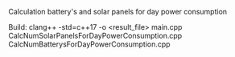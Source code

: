 Calculation battery's and solar panels for day power consumption

Build:
clang++ -std=c++17 -o <result_file> main.cpp CalcNumSolarPanelsForDayPowerConsumption.cpp CalcNumBatterysForDayPowerConsumption.cpp
